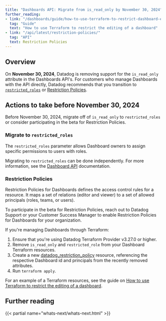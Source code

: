 ```yaml
---
title: "Dashboards API: Migrate from is_read_only by November 30, 2024"
further_reading:
- link: "/dashboards/guide/how-to-use-terraform-to-restrict-dashboard-edit/"
  tag: "Guide"
  text: "How to use Terraform to restrict the editing of a dashboard"
- link: "/api/latest/restriction-policies/"
  tag: "API"
  text: Restriction Policies  
---
```


## Overview

On **November 30, 2024**, Datadog is removing support for the `is_read_only` attribute in the Dashboards API's. For customers who manage Dashboards with the API directly, Datadog recommends that you transition to [`restricted_roles`](#migrate-to-restricted_roles) or [Restriction Policies](#restriction-policies). 

## Actions to take before November 30, 2024

Before November 30, 2024, migrate off of `is_read_only` to `restricted_roles` or consider participating in the beta for Restriction Policies.

### Migrate to `restricted_roles`

The `restricted_roles` parameter allows Dashboard owners to assign specific permissions to users with roles.

Migrating to `restricted_roles` can be done independently. For more information, see the [Dashboard API][1] documentation.

### Restriction Policies

Restriction Policies for Dashboards defines the access control rules for a resource. It maps a set of relations (editor and viewer) to a set of allowed principals (roles, teams, or users). 

To participate in the beta for Restriction Policies, reach out to Datadog Support or your Customer Success Manager to enable Restriction Policies for Dashboards for your organization. 

If you're managing Dashboards through Terraform: 
1. Ensure that you're using Datadog Terraform Provider v3.27.0 or higher.
2. Remove `is_read_only` and `restricted_role` from your Dashboard Terraform resources. 
3. Create a new [datadog_restriction_policy][2] resource, referencing the respective Dashboard id and principals from the recently removed attributes. 
4. Run `terraform apply`.

For an example of a Terraform resources, see the guide on [How to use Terraform to restrict the editing of a dashboard][3].
## Further reading

{{< partial name="whats-next/whats-next.html" >}}

[1]: /api/latest/dashboards/
[2]: https://registry.terraform.io/providers/DataDog/datadog/latest/docs/resources/restriction_policy
[3]: /dashboards/guide/how-to-use-terraform-to-restrict-dashboard-edit/#restricting-a-dashboard-using-a-restriction-policy